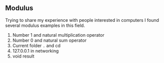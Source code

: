 ## Modulus
Trying to share my experience with people interested in computers I found several modulus examples in this field.
1. Number 1 and natural multiplication operator
2. Number 0 and natural sum operator
3. Current folder `.` and cd
4. 127.0.0.1 in networking
5. void result
